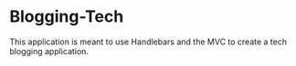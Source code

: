 # Blogging-Tech
This application is meant to use Handlebars and the MVC to create a tech blogging application.
